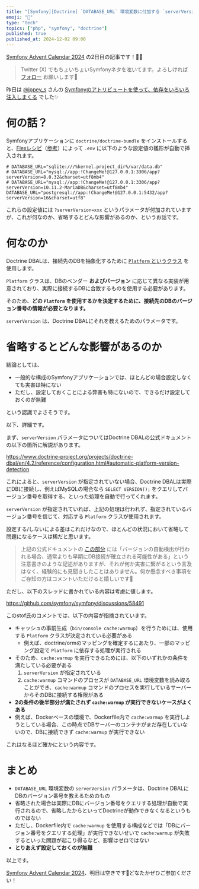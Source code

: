 ```yaml
---
title: "[Symfony][Doctrine] `DATABASE_URL` 環境変数に付加する `serverVersion` とは何なのか、省略するとどんな影響があるのか"
emoji: "🎻"
type: "tech"
topics: ["php", "symfony", "doctrine"]
published: true
published_at: 2024-12-02 09:00
---
```


[Symfony Advent Calendar 2024](https://qiita.com/advent-calendar/2024/symfony) の2日目の記事です！🎄✨

> Twitter (X) でもちょいちょいSymfonyネタを呟いてます。よろしければ [フォロー](https://x.com/ttskch) お願いします🤲

昨日は [@ippey_s](https://x.com/ippey_s) さんの [Symfonyのアトリビュートを使って、依存をいろいろ注入しまくる](https://qiita.com/ippey_s/items/b4e9b3f156fcc5289ee5) でした✨

# 何の話？

Symfonyアプリケーションに `doctrine/doctrine-bundle` をインストールすると、[Flexレシピ](https://github.com/symfony/recipes/blob/main/doctrine/doctrine-bundle/2.13/manifest.json#L9-L17)（[参考](https://zenn.dev/ttskch/articles/13013224b61531)）によって `.env` に以下のような設定値の雛形が自動で挿入されます。

```
# DATABASE_URL="sqlite:///%kernel.project_dir%/var/data.db"
# DATABASE_URL="mysql://app:!ChangeMe!@127.0.0.1:3306/app?serverVersion=8.0.32&charset=utf8mb4"
# DATABASE_URL="mysql://app:!ChangeMe!@127.0.0.1:3306/app?serverVersion=10.11.2-MariaDB&charset=utf8mb4"
DATABASE_URL="postgresql://app:!ChangeMe!@127.0.0.1:5432/app?serverVersion=16&charset=utf8"
```

これらの設定値には `?serverVersion=xxx` というパラメータが付加されていますが、これが何なのか、省略するとどんな影響があるのか、というお話です。

# 何なのか

Doctrine DBALは、接続先のDBを抽象化するために [`Platform` というクラス](https://www.doctrine-project.org/projects/doctrine-dbal/en/4.2/reference/platforms.html) を使用します。

`Platform` クラスは、DBのベンダー **およびバージョン** に応じて異なる実装が用意されており、実際に接続するDBに合致するものを使用する必要があります。

そのため、**どの `Platform` を使用するかを決定するために、接続先のDBのバージョン番号の情報が必要となります。**

`serverVersion` は、Doctrine DBALにそれを教えるためのパラメータです。

# 省略するとどんな影響があるのか

結論としては、

* 一般的な構成のSymfonyアプリケーションでは、ほとんどの場合設定しなくても実害は特にない
* ただし、設定しておくことによる弊害も特にないので、できるだけ設定しておくのが無難

という認識でよさそうです。

以下、詳細です。

まず、`serverVersion` パラメータについてはDoctrine DBALの公式ドキュメントの以下の箇所に解説があります。

https://www.doctrine-project.org/projects/doctrine-dbal/en/4.2/reference/configuration.html#automatic-platform-version-detection

これによると、`serverVersion` が指定されていない場合、Doctrine DBALは実際にDBに接続し、例えばMySQLの場合なら `SELECT VERSION();` をクエリしてバージョン番号を取得する、といった処理を自動で行ってくれます。

`serverVersion` が指定されていれば、上記の処理は行われず、指定されているバージョン番号を信じて、対応する `Platform` クラスが使用されます。

設定する/しないによる差はこれだけなので、ほとんどの状況において省略して問題になるケースは稀だと思います。

> 上記の公式ドキュメントの [この部分](https://www.doctrine-project.org/projects/doctrine-dbal/en/4.2/reference/configuration.html#automatic-platform-version-detection:~:text=The%20drivers%20will%20automatically%20detect%20the%20platform%20version%20and%20instantiate%20the%20corresponding%20platform%20class.%20However%2C%20this%20mechanism%20might%20cause%20the%20connection%20to%20be%20established%20prematurely) には「バージョンの自動検出が行われる場合、通常よりも早期にDB接続が確立される可能性がある」という注意書きのような記述がありますが、それが何か実害に繋がるという言及はなく、経験的にも見聞きしたことはありません。何か懸念すべき事項をご存知の方はコメントいただけると嬉しいです🙏

ただし、以下のスレッドに書かれている内容は考慮に値します。

https://github.com/symfony/symfony/discussions/58491

このstof氏のコメントでは、以下の内容が指摘されています。

* キャッシュの事前生成（`bin/console cache:warmup`）を行うためには、使用する `Platform` クラスが決定されている必要がある
    * 例えば、doctrine/ormのマッピングを確定するにあたり、一部のマッピング設定で `Platform` に依存する処理が実行される
* そのため、`cache:warmup` を実行できるためには、以下のいずれかの条件を満たしている必要がある
    1. `serverVersion` が指定されている
    2. `cache:warmup` コマンドのプロセスが `DATABASE_URL` 環境変数を読み取ることができ、`cache:warmup` コマンドのプロセスを実行しているサーバーからそのDBに接続する権限がある
* **2の条件の後半部分が満たされず `cache:warmup` が実行できないケースがよくある**
* 例えば、Dockerベースの環境で、Dockerfile内で `cache:warmup` を実行しようとしている場合、この時点でDBサーバーのコンテナがまだ存在していないので、DBに接続できず `cache:warmup` が実行できない

これはなるほど確かにという内容です。

# まとめ

* `DATABASE_URL` 環境変数の `serverVersion` パラメータは、Doctrine DBALにDBのバージョン番号を教えるためのもの
* 省略された場合は実際にDBにバージョン番号をクエリする処理が自動で実行されるので、省略したからといってDoctrineが動作できなくなるというものではない
* ただし、Dockerfile内で `cache:warmup` を使用する構成などでは「DBにバージョン番号をクエリする処理」が実行できないせいで `cache:warmup` が失敗するといった問題が起こり得るなど、影響はゼロではない
* **とりあえず設定しておくのが無難**

以上です。

[Symfony Advent Calendar 2024](https://qiita.com/advent-calendar/2024/symfony)、明日は空きです🥺どなたかぜひご参加ください！
